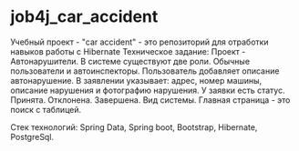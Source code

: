 # job4j_car_accident
Учебный проект - "car accident" - это репозиторий для отработки навыков работы с Hibernate
Техническое задание:
Проект - Автонарушители.
В системе существуют две роли. Обычные пользователи и автоинспекторы.
Пользователь добавляет описание автонарушение.
В заявлении указывает: адрес, номер машины, описание нарушения и фотографию нарушения.
У заявки есть статус. Принята. Отклонена. Завершена.
Вид системы. Главная страница - это поиск с таблицей.

[//]: # (![Image of level]&#40;/images/carsIndex.png&#41;)

[//]: # (  ![Image of level]&#40;/images/carsAddAdv.png&#41;)
  
[//]: # (  ![Image of level]&#40;/images/carsAuth.png&#41;)
  
[//]: # (  ![Image of level]&#40;/images/carsUpdate.png&#41;)
  
Стек технологий: Spring Data, Spring boot, Bootstrap, Hibernate, PostgreSql.